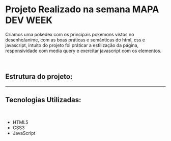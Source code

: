 <h1>Projeto Realizado na semana MAPA DEV WEEK</h1>

<p>Criamos uma pokedex com os principais pokemons vistos no desenho/anime, com as boas práticas e semânticas do html, css e javascript, intuito do projeto foi práticar a estilização da página, responsividade com media query e exercitar javascript com os elementos.</p> <br>

<h2>Estrutura do projeto:</h2>


<hr>
<h2>Tecnologias Utilizadas:</h2>
<br>
<ul>
  <li>HTML5</li>
  <li>CSS3</li>
  <li>JavaScript</li>
</ul>
